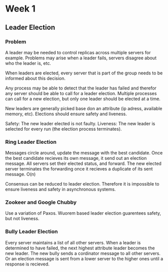 # Week 1

## Leader Election

### Problem

A leader may be needed to control replicas across multiple servers for example. Problems may arise when a leader fails, servers disagree about who the leader is, etc.

When leaders are elected, every server that is part of the group needs to be informed about this decision.

Any process may be able to detect that the leader has failed and therefor any server should be able to call for a leader election. Multiple processes can call for a new election, but only one leader should be elected at a time.

New leaders are generally picked base don an attribute (ip adress, available memory, etc). Elections should ensure safety and liveness.

Safety: The new leader elected is not faulty.
Liveness: The new leader is selected for every run (the election process terminates).

### Ring Leader Election

Messages circle around, update the message with the best candidate. Once the best candidate recieves its own message, it send out an election message. All servers set their elected status, and forward. The new elected server terminates the forwarding once it recieves a duplicate of its sent message. O(n)

Consensus can be reduced to leader election. Therefore it is impossible to ensure liveness and safety in asynchronous systems.

### Zookeer and Google Chubby

Use a variation of Paxos. Wuorem based leader election guarentees safety, but not liveness.

### Bully Leader Election

Every server maintains a list of all other servers. When a leader is determined to have failed, the next highest attribute leader becomes the new leader. The new bully sends a cordinator message to all other servers. Or an election message is sent from a lower server to the higher ones until a response is recieved.
